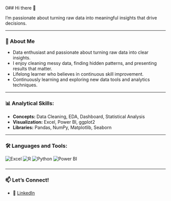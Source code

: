 0## Hi there 👋

<!--
**niksofiahnr/niksofiahnr** is a ✨ _special_ ✨ repository because its `README.md` (this file) appears on your GitHub profile.

-->

I’m passionate about turning raw data into meaningful insights that drive decisions.

---

### 🧠 About Me
* Data enthusiast and passionate about turning raw data into clear insights.
* I enjoy cleaning messy data, finding hidden patterns, and presenting results that matter.
* Lifelong learner who believes in continuous skill improvement.
* Continuously learning and exploring new data tools and analytics techniques.

---

### 📊 Analytical Skills:

* **Concepts:** Data Cleaning, EDA, Dashboard, Statistical Analysis
* **Visualization:** Excel, Power BI, ggplot2 
* **Libraries:** Pandas, NumPy, Matplotlib, Seaborn 

---

### 🛠️ Languages and Tools:

<p align="left">
  <img src="https://img.shields.io/badge/Excel-217346?style=for-the-badge&logo=microsoft-excel&logoColor=white" alt="Excel"/>
  <img src="https://img.shields.io/badge/R-4479A1?style=for-the-badge&logo=R&logoColor=white "alt="R"/>
  <img src="https://img.shields.io/badge/Python-3776AB?style=for-the-badge&logo=python&logoColor=white" alt="Python"/>
  <img src="https://img.shields.io/badge/Power%20BI-F2C811?style=for-the-badge&logo=powerbi&logoColor=black" alt="Power BI"/>
</p>

###

---

### 📫 Let’s Connect!
- 💼 [LinkedIn](https://www.linkedin.com/in/niksofiah/)
